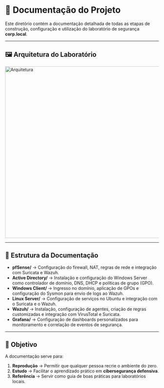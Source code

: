 
# 📂 Documentação do Projeto

Este diretório contém a documentação detalhada de todas as etapas de construção, configuração e utilização do laboratório de segurança **corp.local**.  

---

## 🖼️ Arquitetura do Laboratório  

<img width="1000" height="560" alt="Arquitetura" src="https://github.com/user-attachments/assets/dbcfd98c-bbc2-4820-959c-5f997a82ad7b" />
 
---

## 📌 Estrutura da Documentação  

- **pfSense/** → Configuração do firewall, NAT, regras de rede e integração com Suricata e Wazuh.  
- **Active Directory/** → Instalação e configuração do Windows Server como controlador de domínio, DNS, DHCP e políticas de grupo (GPO).  
- **Windows Client/** → Ingresso no domínio, aplicação de GPOs e configuração do Sysmon para envio de logs ao Wazuh.  
- **Linux Server/** → Configuração de serviços no Ubuntu e integração com o Suricata e o Wazuh.  
- **Wazuh/** → Instalação, configuração de agentes, criação de regras customizadas e integração com VirusTotal e Suricata.  
- **Grafana/** → Configuração de dashboards personalizados para monitoramento e correlação de eventos de segurança.  


---

## 🎯 Objetivo  

A documentação serve para:  
1. **Reprodução** → Permitir que qualquer pessoa recrie o ambiente do zero.  
2. **Estudo** → Facilitar o aprendizado prático em **cibersegurança defensiva**.  
3. **Referência** → Servir como guia de boas práticas para laboratórios locais.  

